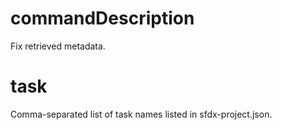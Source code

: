# commandDescription

Fix retrieved metadata.

# task

Comma-separated list of task names listed in sfdx-project.json.
